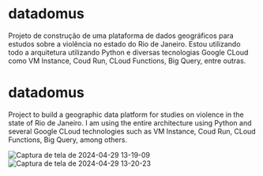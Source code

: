 # datadomus
Projeto de construção de uma plataforma de dados geográficos para estudos sobre a violência no estado do Rio de Janeiro.
Estou utilizando todo a arquitetura utilizando Python e diversas tecnologias Google CLoud como VM Instance, Coud Run, CLoud Functions, Big Query, entre outras.

# datadomus 
Project to build a geographic data platform for studies on violence in the state of Rio de Janeiro. I am using the entire architecture using Python and several Google CLoud technologies such as VM Instance, Coud Run, CLoud Functions, Big Query, among others.

![Captura de tela de 2024-04-29 13-19-09](https://github.com/PedroNhoura/datadomus/assets/75867060/46479ffc-bf56-49cf-bab5-8cadaa493731)
![Captura de tela de 2024-04-29 13-20-23](https://github.com/PedroNhoura/datadomus/assets/75867060/37dde689-3936-4e4b-b0ee-503b9362dd26)
